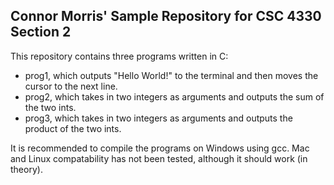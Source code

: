 ## Connor Morris' Sample Repository for CSC 4330 Section 2
This repository contains three programs written in C:
- prog1, which outputs "Hello World!" to the terminal and then moves the cursor to the next line.
- prog2, which takes in two integers as arguments and outputs the sum of the two ints.
- prog3, which takes in two integers as arguments and outputs the product of the two ints.

It is recommended to compile the programs on Windows using gcc. Mac and Linux compatability has not been tested, although it should work (in theory).

